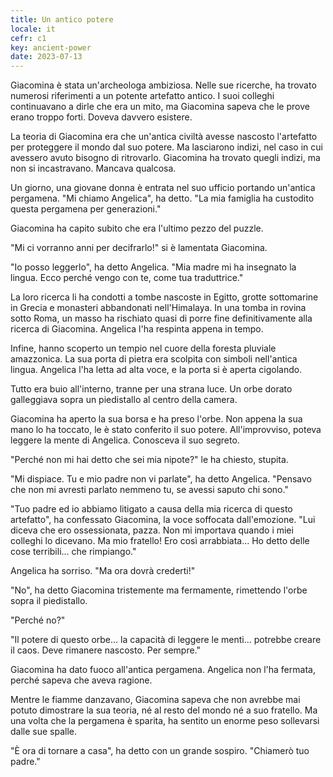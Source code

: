 ```yaml
---
title: Un antico potere
locale: it
cefr: c1
key: ancient-power
date: 2023-07-13
---
```


Giacomina è stata un'archeologa ambiziosa. Nelle sue ricerche, ha trovato numerosi riferimenti a un potente artefatto antico. I suoi colleghi continuavano a dirle che era un mito, ma Giacomina sapeva che le prove erano troppo forti. Doveva davvero esistere.

La teoria di Giacomina era che un'antica civiltà avesse nascosto l'artefatto per proteggere il mondo dal suo potere. Ma lasciarono indizi, nel caso in cui avessero avuto bisogno di ritrovarlo. Giacomina ha trovato quegli indizi, ma non si incastravano. Mancava qualcosa.

Un giorno, una giovane donna è entrata nel suo ufficio portando un'antica pergamena. "Mi chiamo Angelica", ha detto. "La mia famiglia ha custodito questa pergamena per generazioni."

Giacomina ha capito subito che era l'ultimo pezzo del puzzle.

"Mi ci vorranno anni per decifrarlo!" si è lamentata Giacomina.

"Io posso leggerlo", ha detto Angelica. "Mia madre mi ha insegnato la lingua. Ecco perché vengo con te, come tua traduttrice."

La loro ricerca li ha condotti a tombe nascoste in Egitto, grotte sottomarine in Grecia e monasteri abbandonati nell'Himalaya. In una tomba in rovina sotto Roma, un masso ha rischiato quasi di porre fine definitivamente alla ricerca di Giacomina. Angelica l'ha respinta appena in tempo.

Infine, hanno scoperto un tempio nel cuore della foresta pluviale amazzonica. La sua porta di pietra era scolpita con simboli nell'antica lingua. Angelica l'ha letta ad alta voce, e la porta si è aperta cigolando.

Tutto era buio all'interno, tranne per una strana luce. Un orbe dorato galleggiava sopra un piedistallo al centro della camera.

Giacomina ha aperto la sua borsa e ha preso l'orbe. Non appena la sua mano lo ha toccato, le è stato conferito il suo potere. All'improvviso, poteva leggere la mente di Angelica. Conosceva il suo segreto.

"Perché non mi hai detto che sei mia nipote?" le ha chiesto, stupita.

"Mi dispiace. Tu e mio padre non vi parlate", ha detto Angelica. "Pensavo che non mi avresti parlato nemmeno tu, se avessi saputo chi sono."

"Tuo padre ed io abbiamo litigato a causa della mia ricerca di questo artefatto", ha confessato Giacomina, la voce soffocata dall'emozione. "Lui diceva che ero ossessionata, pazza. Non mi importava quando i miei colleghi lo dicevano. Ma mio fratello! Ero così arrabbiata... Ho detto delle cose terribili... che rimpiango."

Angelica ha sorriso. "Ma ora dovrà crederti!"

"No", ha detto Giacomina tristemente ma fermamente, rimettendo l'orbe sopra il piedistallo.

"Perché no?"

"Il potere di questo orbe... la capacità di leggere le menti... potrebbe creare il caos. Deve rimanere nascosto. Per sempre."

Giacomina ha dato fuoco all'antica pergamena. Angelica non l'ha fermata, perché sapeva che aveva ragione.

Mentre le fiamme danzavano, Giacomina sapeva che non avrebbe mai potuto dimostrare la sua teoria, né al resto del mondo né a suo fratello. Ma una volta che la pergamena è sparita, ha sentito un enorme peso sollevarsi dalle sue spalle.

"È ora di tornare a casa", ha detto con un grande sospiro. "Chiamerò tuo padre."